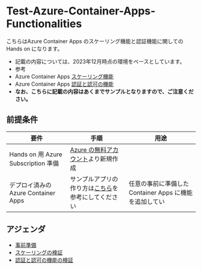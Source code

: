 # Test-Azure-Container-Apps-Functionalities
こちらはAzure Container Apps のスケーリング機能と認証機能に関しての Hands on になります。
+ 記載の内容については、2023年12月時点の環境をベースとしています。
+ 参考
 + Azure Container Apps [スケーリング機能](https://learn.microsoft.com/ja-jp/azure/container-apps/scale-app?pivots=azure-cli#http)
 + Azure Container Apps [認証と認可の機能](https://learn.microsoft.com/ja-jp/azure/container-apps/authentication)
+ **なお、こちらに記載の内容はあくまでサンプルとなりますので、ご注意ください。**

## 前提条件
|  要件  |  手順  |  用途  |
| ---- | ---- | ---- |
|  Hands on 用 Azure Subscription 準備  |  [Azure の無料アカウント](https://azure.microsoft.com/ja-jp/free/)より新規作成 | |
|  デプロイ済みの Azure Container Apps | サンプルアプリの作り方は[こちら](https://learn.microsoft.com/ja-jp/azure/container-apps/tutorial-deploy-first-app-cli?tabs=bash)を参考にしてください | 任意の事前に準備した Container Apps に機能を追加してい |
<!-- + Hands on 用 Azure Subscription 準備
  + 参考： [Azure の無料アカウント](https://azure.microsoft.com/ja-jp/free/)より新規作成
+ Github アカウントの準備
  + アカウントが存在しない場合： [Github Top ページの Sign up for GitHub](https://github.com/) より新規作成
  + 用途：認証機能を Github を用いて追加します
+ デプロイ済みの Azure Container Apps
  + サンプルアプリの作り方は[こちら](https://learn.microsoft.com/ja-jp/azure/container-apps/tutorial-deploy-first-app-cli?tabs=bash)を参考にしてください
  + 用途：任意の事前に準備した Container Apps に機能を追加していくためです
     -->
## アジェンダ
+ [事前準備](README.md)
+ [スケーリングの検証](scaling-valification.md)
+ [認証と認可の機能の検証](authentication-valification.md)